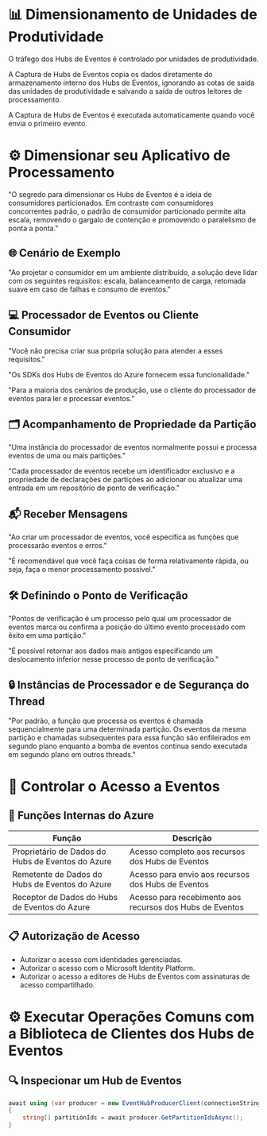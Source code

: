 # 📊 Dimensionamento de Unidades de Produtividade
O tráfego dos Hubs de Eventos é controlado por unidades de produtividade.

A Captura de Hubs de Eventos copia os dados diretamente do armazenamento interno dos Hubs de Eventos, ignorando as cotas de saída das unidades de produtividade e salvando a saída de outros leitores de processamento.

A Captura de Hubs de Eventos é executada automaticamente quando você envia o primeiro evento.

# ⚙️ Dimensionar seu Aplicativo de Processamento
"O segredo para dimensionar os Hubs de Eventos é a ideia de consumidores particionados. Em contraste com consumidores concorrentes padrão, o padrão de consumidor particionado permite alta escala, removendo o gargalo de contenção e promovendo o paralelismo de ponta a ponta."

## 🌐 Cenário de Exemplo
"Ao projetar o consumidor em um ambiente distribuído, a solução deve lidar com os seguintes requisitos: escala, balanceamento de carga, retomada suave em caso de falhas e consumo de eventos."

## 💻 Processador de Eventos ou Cliente Consumidor
"Você não precisa criar sua própria solução para atender a esses requisitos."

"Os SDKs dos Hubs de Eventos do Azure fornecem essa funcionalidade."

"Para a maioria dos cenários de produção, use o cliente do processador de eventos para ler e processar eventos."

## 🗂️ Acompanhamento de Propriedade da Partição
"Uma instância do processador de eventos normalmente possui e processa eventos de uma ou mais partições."

"Cada processador de eventos recebe um identificador exclusivo e a propriedade de declarações de partições ao adicionar ou atualizar uma entrada em um repositório de ponto de verificação."

## 📬 Receber Mensagens
"Ao criar um processador de eventos, você especifica as funções que processarão eventos e erros."

"É recomendável que você faça coisas de forma relativamente rápida, ou seja, faça o menor processamento possível."

## 🛠️ Definindo o Ponto de Verificação
"Pontos de verificação é um processo pelo qual um processador de eventos marca ou confirma a posição do último evento processado com êxito em uma partição."

"É possível retornar aos dados mais antigos especificando um deslocamento inferior nesse processo de ponto de verificação."

## 🔒 Instâncias de Processador e de Segurança do Thread
"Por padrão, a função que processa os eventos é chamada sequencialmente para uma determinada partição. Os eventos da mesma partição e chamadas subsequentes para essa função são enfileirados em segundo plano enquanto a bomba de eventos continua sendo executada em segundo plano em outros threads."

# 🔐 Controlar o Acesso a Eventos

## 🔑 Funções Internas do Azure
| Função | Descrição |
| --- | --- |
| Proprietário de Dados do Hubs de Eventos do Azure | Acesso completo aos recursos dos Hubs de Eventos |
| Remetente de Dados do Hubs de Eventos do Azure | Acesso para envio aos recursos dos Hubs de Eventos |
| Receptor de Dados do Hubs de Eventos do Azure | Acesso para recebimento aos recursos dos Hubs de Eventos |

## 📋 Autorização de Acesso
- Autorizar o acesso com identidades gerenciadas.
- Autorizar o acesso com o Microsoft Identity Platform.
- Autorizar o acesso a editores de Hubs de Eventos com assinaturas de acesso compartilhado.

# ⚙️ Executar Operações Comuns com a Biblioteca de Clientes dos Hubs de Eventos

## 🔍 Inspecionar um Hub de Eventos
```csharp
await using (var producer = new EventHubProducerClient(connectionString, eventHubName))
{
    string[] partitionIds = await producer.GetPartitionIdsAsync();
}
